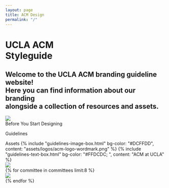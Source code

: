 ```yaml
---
layout: page
title: ACM Design
permalink: "/"
---
```


<div class="landing-container">
    <div class="landing-header">
        <div class="landing-header-text">
            <h1>
                UCLA ACM<br>
                Styleguide
            </h1>
            <h2>
                Welcome to the UCLA ACM branding guideline website!<br>
                Here you can find information about our branding<br>
                alongside a collection of resources and assets.
            </h2>
        </div><img src="{{ site.baseurl }}/assets/partials/landing-page-graphic.svg">
    </div>
    <div class="landing-subheading">
        Before You Start Designing
    </div>
    <div class="landing-page-links">
        <a href="{{ site.baseurl }}/guidelines" style="text-decoration: none"><p id="guidelines">Guidelines</p></a>
    </div>
    <div class="landing-subheading">
        Assets
        {% include "guidelines-image-box.html" bg-color: "#DCFFDD", content: "assets/logos/acm-logo-wordmark.png" %}
        {% include "guidelines-text-box.html" bg-color: "#FFDCDC;
", content: "ACM at UCLA" %}
    </div>
<div class="landing-page-links">
    <a href="{{ site.baseurl }}/committees/acm"><img id="acm" src="{{ site.baseurl }}/assets/logos/acm-logo-wordmark.png"></a>
</div>
{% for committee in committees limit:8 %}
<div class="landing-page-links">
    <a href="{{ site.baseurl }}/committees/{{ committee.filename }}"><img src="{{ site.baseurl }}/assets/logos/{{ committee.filename }}-logo-wordmark-dark-gradient.png"></a>
</div>
{% endfor %}
</div>